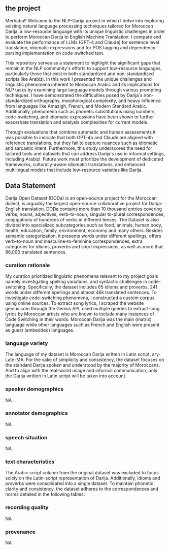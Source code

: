 ## the project
Merhaba!! Welcome to the NLP-Darija project in which I delve into exploring existing natural language processing techniques tailored for Moroccan Darija, a low-resource language with its unique linguistic challenges in order to perform Moroccan Darija to English Machine Translation. 
I compare and evaluate the performance of LLMs (GPT-4 and Claude) for sentence level translation, idiomatic expressions and for POS tagging and dependency parsing implementation on code-switched text. 


This repository serves as a statement to highlight the significant gaps that remain in the NLP community's efforts to support low-resource languages, particularly those that exist in both standardized and non-standardized scripts like Arabizi. 
In this work I presented the unique challenges and linguistic phenomena inherent to Moroccan Arabic and its implications for NLP tasks by examining large language models through various prompting techniques. I have demonstrated the difficulties posed by Darija's non-standardized orthography, morphological complexity, and heavy influence from languages like Amazigh, French, and Modern Standard Arabic. Additionally, phenomena such as phonetic substitutions using numbers, code-switching, and idiomatic expressions have been shown to further exacerbate translation and analysis complexities for current models.

Through evaluations that combine automatic and human assessments it was possible to indicate that both GPT-4o and Claude are  aligned with reference translations, but they fail to capture nuances such as idiomatic and sarcastic intent. Furthermore, this study underscores the need for tailored tools and datasets that can address Darija's  use in informal settings, including Arabizi. Future work must prioritize the development of dedicated frameworks, culturally-aware idiomatic translations, and enhanced multilingual models that include low-resource varieties like Darija.





## Data Statement

Darija Open Dataset (DODa) is an open-source project for the Moroccan dialect, is arguably the largest open-source collaborative project for Darija-English translation.
DODa contains more than 10 thousand entries covering verbs, nouns, adjectives, verb-to-noun, singular to-plural correspondences, conjugations of hundreds of verbs in different tenses. The Dataset is also divided into specialized subcategories such as food, animals, human body, health, education, family, environment, economy and many others. Besides semantic categorization, it presents words under different spellings, offers verb-to-noun and masculine-to-feminine correspondences, extra categories for idioms, proverbs and short expressions, as well as more that 86,000 translated sentences.


### curation rationale
My curation prioritized linguistic phenomena relevant to my project goals namely investigating spelling variations, and syntactic challenges in code-switching. Specifically, the dataset includes 65 idioms and proverbs, 241 words under different spellings and almost 46k translated sentences.
To investigate code-switching phenomena, I constructed a custom corpus using online sources. To extract song lyrics, I scraped the website genius.com through the Genius API, used multiple queries to extract song lyrics by Moroccan artists who are known to include many instances of Code Switching in their words. Moroccan Darija was the main (matrix) language while other languages such as French and English were present as guest (embedded) languages.


### language variety
The language of my dataset is Moroccan Darija written in Latin script, ary-Latn-MA. For the sake of simplicity and consistency, the dataset focuses on the standard Darija spoken and understood by the majority of Moroccans. And to align with the real-world usage and informal communication, only the Darija written in Latin script will be taken into account.


### speaker demographics
NA

### annotator demographics
NA

### speech situation
NA

### text characteristics
The Arabic script column from the original dataset was excluded to focus solely on the Latin-script representation of Darija. Additionally, idioms and proverbs were consolidated into a single dataset.
To maintain phonetic clarity and consistency, the dataset adheres to the correspondences and norms detailed in the following tables:


### recording quality
NA

### provenance
NA
